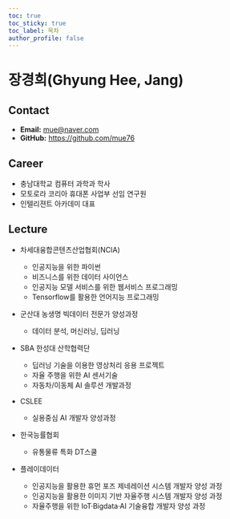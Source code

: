 ```yaml
---
toc: true
toc_sticky: true
toc_label: 목차
author_profile: false
---
```


# 장경희(Ghyung Hee, Jang)

## Contact
- **Email:** mue@naver.com
- **GitHub:** https://github.com/mue76


## Career
- 충남대학교 컴퓨터 과학과 학사
- 모토로라 코리아 휴대폰 사업부 선임 연구원
- 인텔리젼트 아카데미 대표

## Lecture
- 차세대융합콘텐츠산업협회(NCIA)
    - 인공지능을 위한 파이썬
    - 비즈니스를 위한 데이터 사이언스
    - 인공지능 모델 서비스를 위한 웹서비스 프로그래밍
    - Tensorflow를 활용한 언어지능 프로그래밍

- 군산대 농생명 빅데이터 전문가 양성과정
    - 데이터 분석, 머신러닝, 딥러닝

- SBA 한성대 산학협력단        
    - 딥러닝 기술을 이용한 영상처리 응용 프로젝트
    - 자율 주행을 위한 AI 센서기술
    - 자동차/이동체 AI 솔루션 개발과정

- CSLEE
    - 실용중심 AI 개발자 양성과정    

- 한국능률협회
    - 유통물류 특화 DT스쿨

- 플레이데이터 
    - 인공지능을 활용한 휴먼 포즈 제네레이션 시스템 개발자 양성 과정
    - 인공지능을 활용한 이미지 기반 자율주행 시스템 개발자 양성 과정
    - 자율주행을 위한 IoT·Bigdata·AI 기술융합 개발자 양성 과정

